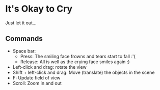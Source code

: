 # It's Okay to Cry
Just let it out...

## Commands
- Space bar: 
  - Press: The smiling face frowns and tears start to fall :'(
  - Release: All is well as the crying face smiles again :)
- Left-click and drag: rotate the view
- Shift + left-click and drag: Move (translate) the objects in the scene
- F: Update field of view
- Scroll: Zoom in and out
